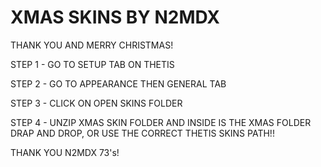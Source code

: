 # XMAS SKINS BY N2MDX
THANK YOU AND MERRY CHRISTMAS!

STEP 1 - GO TO SETUP TAB ON THETIS

STEP 2 - GO TO APPEARANCE THEN GENERAL TAB

STEP 3 - CLICK ON OPEN SKINS FOLDER

STEP 4 - UNZIP XMAS SKIN FOLDER AND INSIDE IS THE XMAS FOLDER DRAP AND DROP, OR USE THE CORRECT THETIS SKINS PATH!!

THANK YOU N2MDX 73's!
